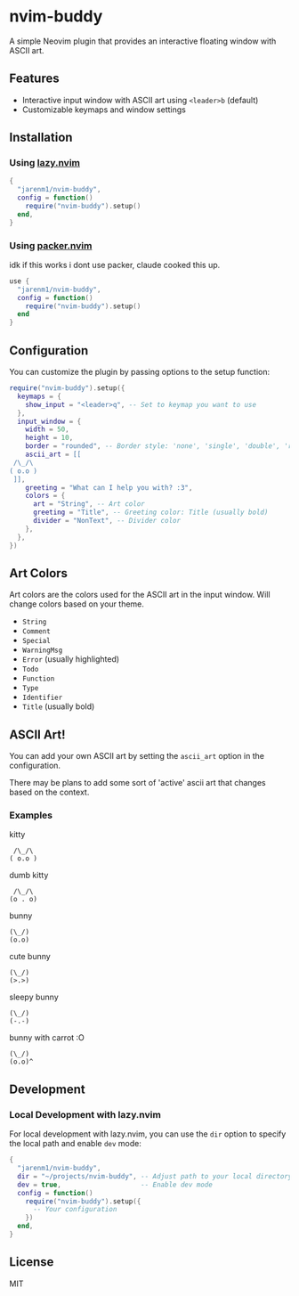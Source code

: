# nvim-buddy

A simple Neovim plugin that provides an interactive floating window with ASCII art.

## Features

- Interactive input window with ASCII art using `<leader>b` (default)
- Customizable keymaps and window settings

## Installation

### Using [lazy.nvim](https://github.com/folke/lazy.nvim)

```lua
{
  "jarenm1/nvim-buddy",
  config = function()
    require("nvim-buddy").setup()
  end,
}
```

### Using [packer.nvim](https://github.com/wbthomason/packer.nvim)
idk if this works i dont use packer, claude cooked this up.

```lua
use {
  "jarenm1/nvim-buddy",
  config = function()
    require("nvim-buddy").setup()
  end
}
```

## Configuration

You can customize the plugin by passing options to the setup function:

```lua
require("nvim-buddy").setup({
  keymaps = {
    show_input = "<leader>q", -- Set to keymap you want to use
  },
  input_window = {
    width = 50,
    height = 10,
    border = "rounded", -- Border style: 'none', 'single', 'double', 'rounded'
    ascii_art = [[
 /\_/\  
( o.o ) 
 ]],
    greeting = "What can I help you with? :3",
    colors = {
      art = "String", -- Art color
      greeting = "Title", -- Greeting color: Title (usually bold)
      divider = "NonText", -- Divider color
    },
  },
})
```

## Art Colors
Art colors are the colors used for the ASCII art in the input window. Will change colors based on your theme.
- `String`
- `Comment`
- `Special`
- `WarningMsg`
- `Error` (usually highlighted)
- `Todo`
- `Function`
- `Type`
- `Identifier`
- `Title` (usually bold)

## ASCII Art!

You can add your own ASCII art by setting the `ascii_art` option in the configuration.

There may be plans to add some sort of 'active' ascii art that changes based on the context.

### Examples

kitty
```text
 /\_/\  
( o.o )
```
dumb kitty
```text
 /\_/\  
(o . o)
```
bunny
```text
(\_/)
(o.o)
```
cute bunny
```text
(\_/)  
(>.>)
```
 sleepy bunny
```text
(\_/)  
(-.-)
```
 bunny with carrot :O
```text
(\_/)  
(o.o)^
```
## Development

### Local Development with lazy.nvim

For local development with lazy.nvim, you can use the `dir` option to specify the local path and enable `dev` mode:

```lua
{
  "jarenm1/nvim-buddy",
  dir = "~/projects/nvim-buddy", -- Adjust path to your local directory
  dev = true,                    -- Enable dev mode
  config = function()
    require("nvim-buddy").setup({
      -- Your configuration
    })
  end,
}
```

## License

MIT
